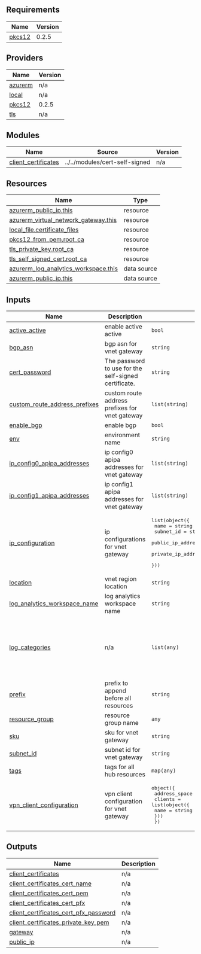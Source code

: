 

<!-- BEGIN_TF_DOCS -->
## Requirements

| Name | Version |
|------|---------|
| <a name="requirement_pkcs12"></a> [pkcs12](#requirement\_pkcs12) | 0.2.5 |

## Providers

| Name | Version |
|------|---------|
| <a name="provider_azurerm"></a> [azurerm](#provider\_azurerm) | n/a |
| <a name="provider_local"></a> [local](#provider\_local) | n/a |
| <a name="provider_pkcs12"></a> [pkcs12](#provider\_pkcs12) | 0.2.5 |
| <a name="provider_tls"></a> [tls](#provider\_tls) | n/a |

## Modules

| Name | Source | Version |
|------|--------|---------|
| <a name="module_client_certificates"></a> [client\_certificates](#module\_client\_certificates) | ../../modules/cert-self-signed | n/a |

## Resources

| Name | Type |
|------|------|
| [azurerm_public_ip.this](https://registry.terraform.io/providers/hashicorp/azurerm/latest/docs/resources/public_ip) | resource |
| [azurerm_virtual_network_gateway.this](https://registry.terraform.io/providers/hashicorp/azurerm/latest/docs/resources/virtual_network_gateway) | resource |
| [local_file.certificate_files](https://registry.terraform.io/providers/hashicorp/local/latest/docs/resources/file) | resource |
| [pkcs12_from_pem.root_ca](https://registry.terraform.io/providers/chilicat/pkcs12/0.2.5/docs/resources/from_pem) | resource |
| [tls_private_key.root_ca](https://registry.terraform.io/providers/hashicorp/tls/latest/docs/resources/private_key) | resource |
| [tls_self_signed_cert.root_ca](https://registry.terraform.io/providers/hashicorp/tls/latest/docs/resources/self_signed_cert) | resource |
| [azurerm_log_analytics_workspace.this](https://registry.terraform.io/providers/hashicorp/azurerm/latest/docs/data-sources/log_analytics_workspace) | data source |
| [azurerm_public_ip.this](https://registry.terraform.io/providers/hashicorp/azurerm/latest/docs/data-sources/public_ip) | data source |

## Inputs

| Name | Description | Type | Default | Required |
|------|-------------|------|---------|:--------:|
| <a name="input_active_active"></a> [active\_active](#input\_active\_active) | enable active active | `bool` | `false` | no |
| <a name="input_bgp_asn"></a> [bgp\_asn](#input\_bgp\_asn) | bgp asn for vnet gateway | `string` | `65515` | no |
| <a name="input_cert_password"></a> [cert\_password](#input\_cert\_password) | The password to use for the self-signed certificate. | `string` | `"Password123"` | no |
| <a name="input_custom_route_address_prefixes"></a> [custom\_route\_address\_prefixes](#input\_custom\_route\_address\_prefixes) | custom route address prefixes for vnet gateway | `list(string)` | `[]` | no |
| <a name="input_enable_bgp"></a> [enable\_bgp](#input\_enable\_bgp) | enable bgp | `bool` | `true` | no |
| <a name="input_env"></a> [env](#input\_env) | environment name | `string` | `"dev"` | no |
| <a name="input_ip_config0_apipa_addresses"></a> [ip\_config0\_apipa\_addresses](#input\_ip\_config0\_apipa\_addresses) | ip config0 apipa addresses for vnet gateway | `list(string)` | <pre>[<br>  "169.254.21.1"<br>]</pre> | no |
| <a name="input_ip_config1_apipa_addresses"></a> [ip\_config1\_apipa\_addresses](#input\_ip\_config1\_apipa\_addresses) | ip config1 apipa addresses for vnet gateway | `list(string)` | <pre>[<br>  "169.254.21.5"<br>]</pre> | no |
| <a name="input_ip_configuration"></a> [ip\_configuration](#input\_ip\_configuration) | ip configurations for vnet gateway | <pre>list(object({<br>    name                          = string<br>    subnet_id                     = string<br>    public_ip_address_name        = optional(string)<br>    private_ip_address_allocation = optional(string, "Dynamic")<br>  }))</pre> | `[]` | no |
| <a name="input_location"></a> [location](#input\_location) | vnet region location | `string` | n/a | yes |
| <a name="input_log_analytics_workspace_name"></a> [log\_analytics\_workspace\_name](#input\_log\_analytics\_workspace\_name) | log analytics workspace name | `string` | `null` | no |
| <a name="input_log_categories"></a> [log\_categories](#input\_log\_categories) | n/a | `list(any)` | <pre>[<br>  "GatewayDiagnosticLog",<br>  "TunnelDiagnosticLog",<br>  "RouteDiagnosticLog",<br>  "IKEDiagnosticLog",<br>  "P2SDiagnosticLog"<br>]</pre> | no |
| <a name="input_prefix"></a> [prefix](#input\_prefix) | prefix to append before all resources | `string` | n/a | yes |
| <a name="input_resource_group"></a> [resource\_group](#input\_resource\_group) | resource group name | `any` | n/a | yes |
| <a name="input_sku"></a> [sku](#input\_sku) | sku for vnet gateway | `string` | `"VpnGw1AZ"` | no |
| <a name="input_subnet_id"></a> [subnet\_id](#input\_subnet\_id) | subnet id for vnet gateway | `string` | n/a | yes |
| <a name="input_tags"></a> [tags](#input\_tags) | tags for all hub resources | `map(any)` | `{}` | no |
| <a name="input_vpn_client_configuration"></a> [vpn\_client\_configuration](#input\_vpn\_client\_configuration) | vpn client configuration for vnet gateway | <pre>object({<br>    address_space = list(string)<br>    clients = list(object({<br>      name = string<br>    }))<br>  })</pre> | <pre>{<br>  "address_space": [<br>    "172.16.0.0/24"<br>  ],<br>  "clients": []<br>}</pre> | no |

## Outputs

| Name | Description |
|------|-------------|
| <a name="output_client_certificates"></a> [client\_certificates](#output\_client\_certificates) | n/a |
| <a name="output_client_certificates_cert_name"></a> [client\_certificates\_cert\_name](#output\_client\_certificates\_cert\_name) | n/a |
| <a name="output_client_certificates_cert_pem"></a> [client\_certificates\_cert\_pem](#output\_client\_certificates\_cert\_pem) | n/a |
| <a name="output_client_certificates_cert_pfx"></a> [client\_certificates\_cert\_pfx](#output\_client\_certificates\_cert\_pfx) | n/a |
| <a name="output_client_certificates_cert_pfx_password"></a> [client\_certificates\_cert\_pfx\_password](#output\_client\_certificates\_cert\_pfx\_password) | n/a |
| <a name="output_client_certificates_private_key_pem"></a> [client\_certificates\_private\_key\_pem](#output\_client\_certificates\_private\_key\_pem) | n/a |
| <a name="output_gateway"></a> [gateway](#output\_gateway) | n/a |
| <a name="output_public_ip"></a> [public\_ip](#output\_public\_ip) | n/a |
<!-- END_TF_DOCS -->
